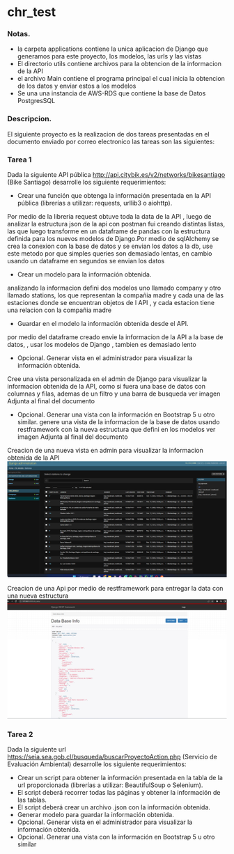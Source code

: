 # chr_test

### Notas.

- la carpeta applications contiene la unica aplicacion de Django que generamos para este proyecto, los modelos,
las urls y las vistas 
- El directorio utils contiene archivos para la obtencion de la informacion de la API 
- el archivo Main contiene el programa principal el cual inicia la obtencion de los datos y enviar estos a los modelos
- Se una una instancia de AWS-RDS que contiene la base de Datos PostgresSQL

### Descripcion.

El siguiente proyecto es la realizacion de dos tareas presentadas
en el documento enviado por correo electronico 
las tareas son las siguientes:


### Tarea 1

Dada la siguiente API pública http://api.citybik.es/v2/networks/bikesantiago (Bike Santiago)
desarrolle los siguiente requerimientos:

- Crear una función que obtenga la información presentada en la API pública (librerías
a utilizar: requests, urllib3 o aiohttp).

Por medio de la libreria request obtuve toda la data de la API , luego de analizar la estructura json de la api con 
postman fui creando distintas listas, las que luego transforme en un dataframe de pandas con la estructura definida para 
los nuevos modelos de Django.Por medio de sqlAlchemy se crea la conexion con la base de datos y se envian los datos a la
db, use este metodo por que simples queries son demasiado lentas, en cambio usando un dataframe en segundos se envian los datos

- Crear un modelo para la información obtenida.

analizando la informacion defini dos modelos uno llamado company y otro llamado stations, los que representan la compañia madre
y cada una de las estaciones donde se encuentran objetos de l API , y cada estacion tiene una relacion con la compañia madre

- Guardar en el modelo la información obtenida desde el API.

por medio del dataframe creado envie la informacion de la API a la base de datos, , usar los modelos de Django , tambien es demasiado lento 

- Opcional. Generar vista en el administrador para visualizar la información obtenida.

Cree una vista personalizada en el admin de Django para visualizar la informacion obtenida de la API, como si fuera una 
base de datos con columnas y filas, ademas de un filtro y una barra de busqueda
ver imagen Adjunta al final del documento

- Opcional. Generar una vista con la información en Bootstrap 5 u otro similar.
genere una vista de la informacion de la base de datos usando restframework con la nueva estructura que defini en los modelos 
ver imagen Adjunta al final del documento

Creacion de una nueva vista en admin para visualizar la informacion obtenida de la API
![img.png](img.png)

Creacion de una Api por medio de restframework para entregar la data con una nueva estructura
![img_1.png](img_1.png)




















### Tarea 2
Dada la siguiente url https://seia.sea.gob.cl/busqueda/buscarProyectoAction.php (Servicio
de Evaluación Ambiental) desarrolle los siguiente requerimientos:
- Crear un script para obtener la información presentada en la tabla de la url
proporcionada (librerías a utilizar: BeautifulSoup o Selenium).
- El script deberá recorrer todas las páginas y obtener la información de las tablas.
- El script deberá crear un archivo .json con la información obtenida.
- Generar modelo para guardar la información obtenida.
- Opcional. Generar vista en el administrador para visualizar la información obtenida.
- Opcional. Generar una vista con la información en Bootstrap 5 u otro similar


### 